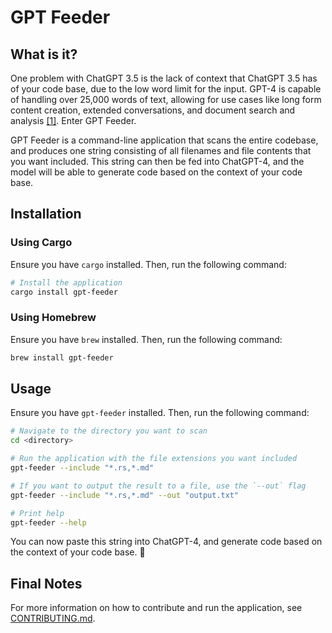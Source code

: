 # GPT Feeder

## What is it?

One problem with ChatGPT 3.5 is the lack of context that ChatGPT 3.5 has of your code base, due to the low word limit for the input. GPT-4 is capable of handling over 25,000 words of text, allowing for use cases like long form content creation, extended conversations, and document search and analysis [[1]](https://openai.com/product/gpt-4). Enter GPT Feeder.

GPT Feeder is a command-line application that scans the entire codebase, and produces one string consisting of all filenames and file contents that you want included. This string can then be fed into ChatGPT-4, and the model will be able to generate code based on the context of your code base.

## Installation

### Using Cargo

Ensure you have `cargo` installed. Then, run the following command:

```bash
# Install the application
cargo install gpt-feeder
```

### Using Homebrew

Ensure you have `brew` installed. Then, run the following command:

```bash
brew install gpt-feeder
```

## Usage

Ensure you have `gpt-feeder` installed. Then, run the following command:

```bash
# Navigate to the directory you want to scan
cd <directory>

# Run the application with the file extensions you want included
gpt-feeder --include "*.rs,*.md"

# If you want to output the result to a file, use the `--out` flag
gpt-feeder --include "*.rs,*.md" --out "output.txt"

# Print help
gpt-feeder --help
```

You can now paste this string into ChatGPT-4, and generate code based on the context of your code base. 🚀

## Final Notes

For more information on how to contribute and run the application, see [CONTRIBUTING.md](CONTRIBUTING.md).
